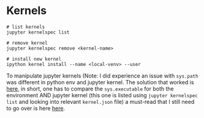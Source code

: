 # Kernels


```
# list kernels
jupyter kernelspec list

# remove kernel
jupyter kernelspec remove <kernel-name>  

# install new kernel
ipython kernel install --name <local-venv> --user
```

To manipulate jupyter kernels (Note: I did experience an issue with `sys.path` was different in python env and jupyter kernel. The solution that worked is [here](https://stackoverflow.com/questions/34389029/cannot-import-modules-in-jupyter-notebook-wrong-sys-path), in short, one has to compare the `sys.executable` for both the environment AND jupyter kernel (this one is listed using `jupyter kernelspec list` and looking into relevant `kernel.json` file)
a must-read that I still need to go over is here [here](https://stackoverflow.com/questions/897792/where-is-pythons-sys-path-initialized-from).
